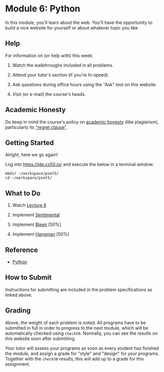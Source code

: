 # Module 6: Python

In this module, you'll learn about the web. You'll have the opportunity to build a nice website for yourself or about whatever topic you like.


## Help

For information on (or help with) this week:

1. Watch the walkthroughs included in all problems.

2. Attend your tutor's section (if you're hi-speed).

4. Ask questions during office hours using the "Ask" tool on this website.

5. Visit (or e-mail) the course's heads.


## Academic Honesty

Do keep in mind the course's policy on [academic honesty](/syllabus#academic_honesty) (like plagiarism), particularly its ["regret clause"](/syllabus#regret).


## Getting Started

Alright, here we go again!

Log into <https://ide.cs50.io/> and execute the below in a terminal window.

    mkdir ~/workspace/pset5/
    cd ~/workspace/pset5/


## What to Do

1. Watch [Lecture 6](/lectures/lecture-6)

3. Implement [Sentimental](/problems/sentimental)

4. Implement [Bleep](/problems/bleep) [50%]

5. Implement [Hangman](/problems/hangman) [50%]


## Reference

- [Python](https://www.youtube.com/watch?v=mgBpcQRDtl0)


## How to Submit

Instructions for submitting are included in the problem specifications as linked above.


## Grading

Above, the weight of each problem is noted. All programs have to be submitted in full in order to progress to the next module, which will be automatically checked using `check50`. Normally, you can see the results on this website soon after submitting.

Your tutor will assess your programs as soon as every student has finished the module, and assign a grade for "style" and "design" for your programs. Together with the `check50` results, this will add up to a grade for this assignment.
